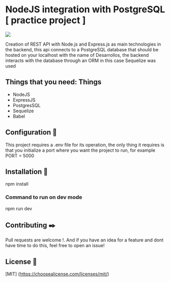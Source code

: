 # NodeJS integration with PostgreSQL [ practice project ]

![](https://res.cloudinary.com/cozyplace/image/upload/v1624047478/maxresdefault_cyc4nl.jpg)

Creation of REST API with Node.js and Express.js as main technologies in the backend, this api connects to a PostgreSQL database that should be hosted on your localhost with the name of Desarrollos, the backend interacts with the database through an ORM in this case Sequelize was used

## Things that you need: Things
 * NodeJS
 * ExpressJS
 * PostgresSQL
 * Sequelize
 * Babel
 
## Configuration 🔧
This project requires a .env file for its operation, the only thing it requires is that you initialize a port where you want the project to run, for example PORT = 5000

## Installation 🔧
npm install

### Command to run on dev mode
npm run dev

## Contributing ✒️
Pull requests are welcome !. And if you have an idea for a feature and dont have time to do this, feel free to open an issue!

## License 📄
[MIT] (https://choosealicense.com/licenses/mit/)
